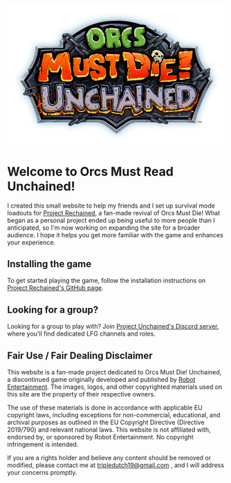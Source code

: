 ![Logo](./src/assets/images/logo.png)

# Welcome to Orcs Must Read Unchained!
I created this small website to help my friends and I set up survival mode loadouts for [Project Rechained](https://github.com/TimeMaster18/Project-Rechained), a fan-made revival of Orcs Must Die! What began as a personal project ended up being useful to more people than I anticipated, so I'm now working on expanding the site for a broader audience. I hope it helps you get more familiar with the game and enhances your experience.

## Installing the game
To get started playing the game, follow the installation instructions on [Project Rechained's GitHub page](https://github.com/TimeMaster18/Project-Rechained).

## Looking for a group?
Looking for a group to play with? Join [Project Unchained's Discord server](https://discord.gg/xkZskPXtwm), where you'll find dedicated LFG channels and roles.

## Fair Use / Fair Dealing Disclaimer
This website is a fan-made project dedicated to Orcs Must Die! Unchained, a discontinued game originally developed and published by [Robot Entertainment](https://robotentertainment.com/). The images, logos, and other copyrighted materials used on this site are the property of their respective owners.

The use of these materials is done in accordance with applicable EU copyright laws, including exceptions for non-commercial, educational, and archival purposes as outlined in the EU Copyright Directive (Directive 2019/790) and relevant national laws. This website is not affiliated with, endorsed by, or sponsored by Robot Entertainment. No copyright infringement is intended.

If you are a rights holder and believe any content should be removed or modified, please contact me at [tripledutch19@gmail.com](mailto:tripledutch19@gmail.com) , and I will address your concerns promptly.